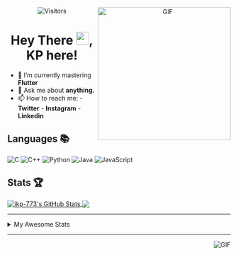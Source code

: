 <div align="center">
<img align="right" alt="GIF" height="300px" src="https://blog.insaid.co/wp-content/uploads/2020/01/Coding.gif"/>
       
![Visitors](https://visitor-badge.glitch.me/badge?page_id=ikp-773)

# Hey There <img src="https://media.tenor.com/images/822fb670841c6f6582fefbb82e338a50/tenor.gif" width="29px">, KP here!
</div>

- 🌱 I’m currently mastering **Flutter**
- 💬 Ask me about **anything.**
- 📫 How to reach me:
       - **Twitter** 
       - **Instagram**
       - **Linkedin**
         
## Languages 📚 

![C](https://img.shields.io/badge/-C-000?style=flat&logo=C)
![C++](https://img.shields.io/badge/-C++-000?style=flat&logo=C%2B%2B&logoColor=00599C)
![Python](https://img.shields.io/badge/-Python-000?style=flat&logo=python)
![Java](https://img.shields.io/badge/-Java-000?style=flat&logo=Java&logoColor=007396)
![JavaScript](https://img.shields.io/badge/-JavaScript-000?style=flat&logo=javascript)

##  Stats 🏆

<a href="https://github.com/ikp-773">
<img align="center" src="https://github-readme-stats.vercel.app/api?username=ikp-773&show_icons=true&theme=tokyonight&icon_color=6392DF&hide=prs" alt="ikp-773's GitHub Stats" />
</a> 
<a href="https://github.com/ikp-773">
<img align="center" src="https://github-readme-stats.vercel.app/api/top-langs/?username=ikp-773&layout=compact&show_icons=true&theme=tokyonight&icon_color=6392DF&hide=prs" />
</a>

---

<details>
       <summary>My Awesome Stats</summary>
       
<!--START_SECTION:waka-->
![Profile Views](http://img.shields.io/badge/Profile%20Views-0-blue)

![Lines of code](https://img.shields.io/badge/From%20Hello%20World%20I%27ve%20Written-786340%20lines%20of%20code-blue)

**🐱 My Github Data** 

> 🏆 2,385 Contributions in the Year 2020
 > 
> 📦 155.3 kB Used in Github's Storage 
 > 
> 💼 Opted to Hire
 > 
> 📜 26 Public Repositories
 > 
> 🔑 11 Private Repositories 

**I'm a Night 🦉** 

```text
🌞 Morning    69 commits     █░░░░░░░░░░░░░░░░░░░░░░░░   5.7% 
🌆 Daytime    240 commits    █████░░░░░░░░░░░░░░░░░░░░   19.83% 
🌃 Evening    502 commits    ██████████░░░░░░░░░░░░░░░   41.49% 
🌙 Night      399 commits    ████████░░░░░░░░░░░░░░░░░   32.98%

```
📅 **I'm Most Productive on Sunday** 

```text
Monday       169 commits    ███░░░░░░░░░░░░░░░░░░░░░░   13.97% 
Tuesday      76 commits     █░░░░░░░░░░░░░░░░░░░░░░░░   6.28% 
Wednesday    185 commits    ███░░░░░░░░░░░░░░░░░░░░░░   15.29% 
Thursday     169 commits    ███░░░░░░░░░░░░░░░░░░░░░░   13.97% 
Friday       156 commits    ███░░░░░░░░░░░░░░░░░░░░░░   12.89% 
Saturday     213 commits    ████░░░░░░░░░░░░░░░░░░░░░   17.6% 
Sunday       242 commits    █████░░░░░░░░░░░░░░░░░░░░   20.0%

```


📊 **This Week I Spent My Time On** 

```text
💬 Programming Languages: 
Dart                     7 hrs 5 mins        ██████████░░░░░░░░░░░░░░░   40.26% 
Java                     2 hrs 45 mins       ████░░░░░░░░░░░░░░░░░░░░░   15.67% 
Markdown                 2 hrs 13 mins       ███░░░░░░░░░░░░░░░░░░░░░░   12.61% 
HTML                     1 hr 40 mins        ██░░░░░░░░░░░░░░░░░░░░░░░   9.53% 
Python                   1 hr 33 mins        ██░░░░░░░░░░░░░░░░░░░░░░░   8.83%

💻 Operating System: 
Mac                      17 hrs 36 mins      █████████████████████████   100.0%

```

**I Mostly Code in Dart** 

```text
Dart                     12 repos            █████████░░░░░░░░░░░░░░░░   37.5% 
Python                   6 repos             ████░░░░░░░░░░░░░░░░░░░░░   18.75% 
HTML                     6 repos             ████░░░░░░░░░░░░░░░░░░░░░   18.75% 
JavaScript               3 repos             ██░░░░░░░░░░░░░░░░░░░░░░░   9.38% 
Java                     2 repos             █░░░░░░░░░░░░░░░░░░░░░░░░   6.25%

```


**Timeline**

![Chart not found](https://github.com/ikp-773/ikp-773/blob/master/charts/bar_graph.png) 


<!--END_SECTION:waka-->
</details>

 ---
 
<img align="right" alt="GIF" src="https://github4life.herokuapp.com/ikp-773.gif" />


